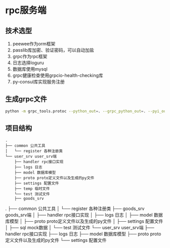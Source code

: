 # rpc服务端

## 技术选型
1. peewee作为orm框架
2. passlib库加密、验证密码，可以自动加盐
3. grpc作为rpc框架
4. 日志选择loguru
5. 数据库使用mysql
6. grpc健康检查使用grpcio-health-checking库
7. py-consul库实现服务注册


## 生成grpc文件
```bash
python -m grpc_tools.protoc --python_out=. --grpc_python_out=. --pyi_out=. -I. user.proto
```

## 项目结构
    .
    ├── common 公共工具
    │   └── register 各种注册类
    └── user_srv user_srv端
        ├── handler rpc接口实现
        ├── logs 日志
        ├── model 数据库模型
        ├── proto proto定义文件以及生成的py文件
        ├── settings 配置文件
        ├── temp 临时文件
        └── test 测试文件
        ├── goods_srv


.
├── common 公共工具
│   └── register 各种注册类
├── goods_srv goods_srv端
│   ├── handler rpc接口实现
│   ├── logs 日志
│   ├── model 数据库模型
│   ├── proto proto定义文件以及生成的py文件
│   ├── settings 配置文件
│   ├── sql mock数据
│   └── test 测试文件
└── user_srv user_srv端
    ├── handler rpc接口实现
    ├── logs 日志
    ├── model 数据库模型
    ├── proto proto定义文件以及生成的py文件
    └── settings 配置文件
